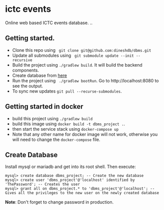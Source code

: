 # ictc events
Online web based ICTC events database.
..
## Getting started.
* Clone this repo using ``` git clone git@github.com:dineshdb/dbms.git```
* Update all submodules using ``` git submodule update --init --recursive```
* Build the project using ``` ./gradlew build ```. It will build the backend components.
* Create database from [here](#create_database)
* Run the project using ``` ./gradlew bootRun```. Go to http://localhost:8080 to see the output.
* To sync new updates ``git pull --recurse-submodules``.

## Getting started in docker
* build this project using ``./gradlew build``
* build this image using ``docker build -t dbms_project .``.
* then start the service stack using ``docker-compose up``
* Note that any other name for docker image will not work, otherwise you will need to change the ``docker-compose`` file.

## Create Database
Install mysql or mariadb and get into its root shell. Then execute:
```mysql
mysql> create database dbms_project; -- Create the new database
mysql> create user 'dbms_project'@'localhost' identified by 'ThePassword'; -- Creates the user
mysql> grant all on dbms_project.* to 'dbms_project'@'localhost'; -- Gives all the privileges to the new user on the newly created database
```
**Note**: Don't forget to change password in production.
